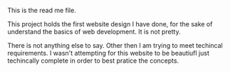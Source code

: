 This is the read me file.

This project holds the first website design I have done, for the sake of understand the basics of web development.
It is not pretty.

There is not anything else to say. Other then I am trying to meet techincal requirements. I wasn't attempting for this website to be beautiufl just techincally complete in order to best pratice the concepts.
